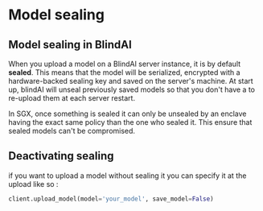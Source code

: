 # Model sealing

## Model sealing in BlindAI

When you upload a model on a BlindAI server instance, it is by default **sealed**. This means that the model will be serialized, encrypted with a hardware-backed sealing key and saved on the server's machine. At start up, blindAI will unseal previously saved models so that you don't have a to re-upload them at each server restart.

In SGX, once something is sealed it can only be unsealed by an enclave having the exact same policy than the one who sealed it. This ensure that sealed models can't be compromised.

## Deactivating sealing

if you want to upload a model without sealing it you can specify it at the upload like so :

```python
client.upload_model(model='your_model', save_model=False)
```